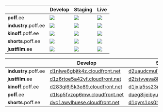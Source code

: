 |  | Develop | Staging | Live |
| --- | --- | --- | --- |
| **poff**.ee | ![](https://codebuild.eu-central-1.amazonaws.com/badges?uuid=eyJlbmNyeXB0ZWREYXRhIjoiOVg5SDU5T3dDMUZZWHpzTzVMbVV1ZGdLOTVaZkJxN1FPYldkK1AvL2dzM05WcmJaMElqQzJJRklJSUhkZFdqQXZ3VHhWZjVQbzZqbmdoUGc0QlEvYWdZPSIsIml2UGFyYW1ldGVyU3BlYyI6IkwwOWtTUEh6YnlicXhXbzAiLCJtYXRlcmlhbFNldFNlcmlhbCI6MX0%3D&branch=master) | ![](https://codebuild.eu-central-1.amazonaws.com/badges?uuid=eyJlbmNyeXB0ZWREYXRhIjoiR0NEdGlmc3p2YzZLbElDWXZOa1RnT2VYNUJnTFl6aFBXZkFkSWR5ZVJrdFVKdHMwbmFyQmpDMUxvd3duclRCQ09UMkVPL2VHcnlwQjVVYk5FcXBGQTd3PSIsIml2UGFyYW1ldGVyU3BlYyI6IlhJeVBWZi9mNzlQZEY4dXAiLCJtYXRlcmlhbFNldFNlcmlhbCI6MX0%3D&branch=master) | ![](https://codebuild.eu-central-1.amazonaws.com/badges?uuid=eyJlbmNyeXB0ZWREYXRhIjoiOXB4MUc4YkVnRkF2UGxBczZBSVlvdGFnaktDUC9nemgvdXI0ekk0ejBjMFRkNGtQWEF2TTRHV2RQbFdiMWtCdTRsM2ZYVm1JNkZ6SE9LWDA2U1pWVlFzPSIsIml2UGFyYW1ldGVyU3BlYyI6InIwUy9GcktsV20yc3VmUkYiLCJtYXRlcmlhbFNldFNlcmlhbCI6MX0%3D&branch=master) |
| **industry**.poff.ee | ![](https://codebuild.eu-central-1.amazonaws.com/badges?uuid=eyJlbmNyeXB0ZWREYXRhIjoiOERtMnlYcTRvcmYrUVE3NjQ5YWJkYnhaQThkMTUrM1dUclMrbExMQWgyVHgwcnFwNUpxMTJ4Kzlnc0k2aWdSQnlGNU9iem1hRDdDZW4xeWRuamc5b3lnPSIsIml2UGFyYW1ldGVyU3BlYyI6ImVZbnNyeVI0V2Nob00zcnkiLCJtYXRlcmlhbFNldFNlcmlhbCI6MX0%3D&branch=master) | ![](https://codebuild.eu-central-1.amazonaws.com/badges?uuid=eyJlbmNyeXB0ZWREYXRhIjoiYlZTR1hJVHYrTzdnWWNKOEVIa1VRNEhzc2dVak5ncURZNjFsUDJKaHNvcGtwaVJXSXFzYTQrT1p2SWd3RGZmQUk1bkhCVnV2d010UkRKR0JpaXkwalVNPSIsIml2UGFyYW1ldGVyU3BlYyI6IlhhaXJRT0tZTnZOZUl4aFUiLCJtYXRlcmlhbFNldFNlcmlhbCI6MX0%3D&branch=master) | ![](https://codebuild.eu-central-1.amazonaws.com/badges?uuid=eyJlbmNyeXB0ZWREYXRhIjoibjY0RXRoajc0aEJxRkx0a09USTYrNWNXbXduMXNQSFpGMW94c0FIK2h5Y0xReTlRQWd6SHlWRjRpVWFVRHlxQmlBMjFUUnhjNzNlTVl3ek1WYmYrcFpvPSIsIml2UGFyYW1ldGVyU3BlYyI6IitHQXpMYjdKWHhyYnhuUDAiLCJtYXRlcmlhbFNldFNlcmlhbCI6MX0%3D&branch=master) |
| **kinoff**.poff.ee | ![](https://codebuild.eu-central-1.amazonaws.com/badges?uuid=eyJlbmNyeXB0ZWREYXRhIjoidDFNeGc5cGlybXNhWWIzUkVHUHdBNEJoTVYwUjlxSkhXdndtYUtSTHltcUtoUXVSTEw2OWUvczBhN0Rid2E0RnlBYWtsUnpKZkt4bWFXMUVhMnkvcVNZPSIsIml2UGFyYW1ldGVyU3BlYyI6IjVDaG92aXhkZCtwaFNWdGEiLCJtYXRlcmlhbFNldFNlcmlhbCI6MX0%3D&branch=master) | ![](https://codebuild.eu-central-1.amazonaws.com/badges?uuid=eyJlbmNyeXB0ZWREYXRhIjoiUlpWK0FhTUdMckRaWFl3a3ZOblpMbzJ2bFZRbXgzYkptVVQvSEpmRzN5NXQxRUtRUCtxVFZwSWYrblRFRWxlcFREM0RqekxEMWUzaWpGdSs3Rkp2cE9ZPSIsIml2UGFyYW1ldGVyU3BlYyI6ImJEZEYrMlBCRHVGR1piRFQiLCJtYXRlcmlhbFNldFNlcmlhbCI6MX0%3D&branch=master) | ![](https://codebuild.eu-central-1.amazonaws.com/badges?uuid=eyJlbmNyeXB0ZWREYXRhIjoibGNQeVJ0dzk5UGJkREp5ZWxGSHNGTC9PZnVybis2a0lFOW02a0hReWFFZFA5MTFsUEFQVlp2emhhUGtnNXd2eHFYcVd6UEE4OGZoVytmWHhlY0RBMEU0PSIsIml2UGFyYW1ldGVyU3BlYyI6IjYxWjFRTW45SVZwSTlEMkgiLCJtYXRlcmlhbFNldFNlcmlhbCI6MX0%3D&branch=master) |
| **shorts**.poff.ee | ![](https://codebuild.eu-central-1.amazonaws.com/badges?uuid=eyJlbmNyeXB0ZWREYXRhIjoieEtqdmQ1TmFmbGJacVlhVjNKYjVwUHpyNmxwVXNsNEZDWENDQVdpdmRiSHA0OVE4OFNlOW8zRlVpWHBKWlc1M1dRbXBwd3Bod250U2pJczBUa25JTnVJPSIsIml2UGFyYW1ldGVyU3BlYyI6IlVhVXhjRnlrMUR6NzdHeGEiLCJtYXRlcmlhbFNldFNlcmlhbCI6MX0%3D&branch=master) | ![](https://codebuild.eu-central-1.amazonaws.com/badges?uuid=eyJlbmNyeXB0ZWREYXRhIjoiSEIrSkY4TE5iNHl4VTBKT0FEeFFHdS9KcktYbENWdVNSRjE1RlZJVWQzeDM3MEthQnh4MXRDZ0pSRXg4Q09xYmZ2bG9BRUE2aFB4bmM4WnRKckd4S29JPSIsIml2UGFyYW1ldGVyU3BlYyI6ImFlc2l6ODJEWHUwVFVUN0siLCJtYXRlcmlhbFNldFNlcmlhbCI6MX0%3D&branch=master) | ![](https://codebuild.eu-central-1.amazonaws.com/badges?uuid=eyJlbmNyeXB0ZWREYXRhIjoiQitRTFFzd21KekhSZU5mejRBTG5GS3JTTVZjMEd1QVpvdVFSZVA2STFvcnpqb3l4amg4bDRTeCtEcEdSRTJMZ0pJR2JnUk9zMHpIWnNIWWQzY0dlb1pJPSIsIml2UGFyYW1ldGVyU3BlYyI6Ik5TZHVKaUl6cEZkb0hKTnYiLCJtYXRlcmlhbFNldFNlcmlhbCI6MX0%3D&branch=master) |
| **justfilm**.ee | ![](https://codebuild.eu-central-1.amazonaws.com/badges?uuid=eyJlbmNyeXB0ZWREYXRhIjoiZ1hOUXQwVHJlQU03NWpSaGgvZC9XYkVsYjRycEYxR09NbG9jWUZPMHQzWTRmZkw0dnRoUkhoZjhVSk1sN1dxbForVmVjd1RrNVN5b2k4ZW9yTm5oOG1rPSIsIml2UGFyYW1ldGVyU3BlYyI6IlNzenN0d1ViNWErQW5rZFUiLCJtYXRlcmlhbFNldFNlcmlhbCI6MX0%3D&branch=master) | ![](https://codebuild.eu-central-1.amazonaws.com/badges?uuid=eyJlbmNyeXB0ZWREYXRhIjoiR3lOZ3Z4UjREQU9Jc3ErV25pUVpqS1JCZFkxK0FnWmRWS2VGZjZDRjN0Z1RWL1ZXdzNUUDkyaG41SlcwY2NMbm11MTRkQXdTMkhKNE9iWEFxYitRbFU4PSIsIml2UGFyYW1ldGVyU3BlYyI6IlB0Wlg1eVNTNlVoQzhkcE0iLCJtYXRlcmlhbFNldFNlcmlhbCI6MX0%3D&branch=master) | ![](https://codebuild.eu-central-1.amazonaws.com/badges?uuid=eyJlbmNyeXB0ZWREYXRhIjoiMVh6RUFVZDQxQTV3ZUwreFNEdTNCUkFpRzF1RDJTaytPZXNzWlJZREhVVlBDb0NzSENUSmxRNm94TWlUV1JLVXlSL1FYQ3hjbm1EZ2JET0Z5YkpCYlVnPSIsIml2UGFyYW1ldGVyU3BlYyI6Im1kZk9wL0hkc3JjNjhtRUYiLCJtYXRlcmlhbFNldFNlcmlhbCI6MX0%3D&branch=master) |

|  | Develop | Staging | Live |
| --- | --- | --- | --- |
| **industry**.poff.ee | [d1nlwe6gbjtk4z.cloudfront.net](https://d1nlwe6gbjtk4z.cloudfront.net) | [d2uaudcmul74qr.cloudfront.net](https://d2uaudcmul74qr.cloudfront.net) | [d1bfo90l7ag6m6.cloudfront.net](https://d1bfo90l7ag6m6.cloudfront.net) |
| **justfilm**.ee | [d1z6rtoe5a42yf.cloudfront.net](https://d1z6rtoe5a42yf.cloudfront.net) | [d2tstvveva8k9e.cloudfront.net](https://d2tstvveva8k9e.cloudfront.net) | [d1dudrg8s6i9du.cloudfront.net](https://d1dudrg8s6i9du.cloudfront.net) |
| **kinoff**.poff.ee | [d283ql6j5k3e89.cloudfront.net](https://d283ql6j5k3e89.cloudfront.net) | [d1jxla5ss23mxh.cloudfront.net](https://d1jxla5ss23mxh.cloudfront.net) | [d3nmy38epsblt9.cloudfront.net](https://d3nmy38epsblt9.cloudfront.net) |
| **poff**.ee | [d1lsp5fvzop6mw.cloudfront.net](https://d1lsp5fvzop6mw.cloudfront.net) | [dueg8ijeibyuf.cloudfront.net](https://dueg8ijeibyuf.cloudfront.net) | [d1boq44u2bbz7d.cloudfront.net](https://d1boq44u2bbz7d.cloudfront.net) |
| **shorts**.poff.ee | [dvc1awvlhuese.cloudfront.net](https://dvc1awvlhuese.cloudfront.net) | [d1oyrs1os0hqb5.cloudfront.net](https://d1oyrs1os0hqb5.cloudfront.net) | [d127ebzfzc8uee.cloudfront.net](https://d127ebzfzc8uee.cloudfront.net) |
